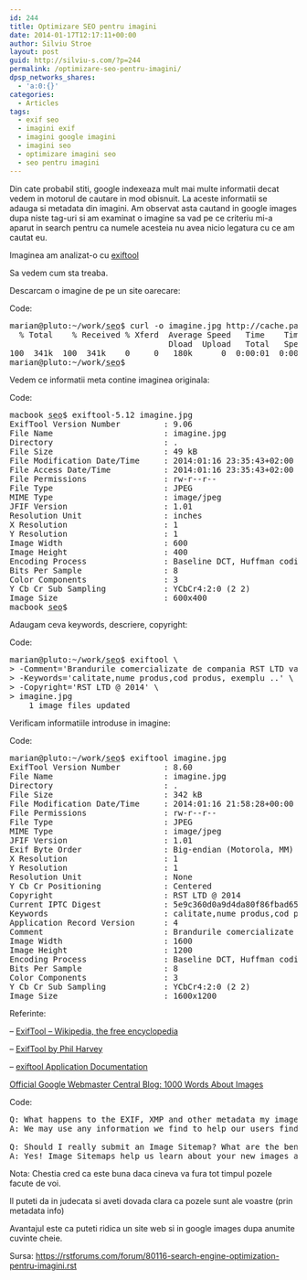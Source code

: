 ```yaml
---
id: 244
title: Optimizare SEO pentru imagini
date: 2014-01-17T12:17:11+00:00
author: Silviu Stroe
layout: post
guid: http://silviu-s.com/?p=244
permalink: /optimizare-seo-pentru-imagini/
dpsp_networks_shares:
  - 'a:0:{}'
categories:
  - Articles
tags:
  - exif seo
  - imagini exif
  - imagini google imagini
  - imagini seo
  - optimizare imagini seo
  - seo pentru imagini
---
```

Din cate probabil stiti, google indexeaza mult mai multe informatii decat vedem in motorul de cautare in mod obisnuit. La aceste informatii se adauga si metadata din imagini. Am observat asta cautand in google images dupa niste tag-uri si am examinat o imagine sa vad pe ce criteriu mi-a aparut in search pentru ca numele acesteia nu avea nicio legatura cu ce am cautat eu.

Imaginea am analizat-o cu <a href="http://en.wikipedia.org/wiki/ExifTool" target="_blank" rel="nofollow">exiftool</a>

Sa vedem cum sta treaba.

Descarcam o imagine de pe un site oarecare:

<div>
  <div>
    Code:
  </div>
  
  <pre>marian@pluto:~/work/<acronym title="Search Engine Optimization">seo</acronym>$ curl -o imagine.jpg http://cache.pakistantoday.com.pk/2013/05/5274-gun-fire-WallFizz.jpg
  % Total    % Received % Xferd  Average Speed   Time    Time     Time  Current
                                 Dload  Upload   Total   Spent    Left  Speed
100  341k  100  341k    0     0   180k      0  0:00:01  0:00:01 --:--:--  248k
marian@pluto:~/work/<acronym title="Search Engine Optimization">seo</acronym>$</pre>
</div>

Vedem ce informatii meta contine imaginea originala:

<div>
  <div>
    Code:
  </div>
  
  <pre>macbook <acronym title="Search Engine Optimization">seo</acronym>$ exiftool-5.12 imagine.jpg 
ExifTool Version Number         : 9.06
File Name                       : imagine.jpg
Directory                       : .
File Size                       : 49 kB
File Modification Date/Time     : 2014:01:16 23:35:43+02:00
File Access Date/Time           : 2014:01:16 23:35:43+02:00
File Permissions                : rw-r--r--
File Type                       : JPEG
MIME Type                       : image/jpeg
JFIF Version                    : 1.01
Resolution Unit                 : inches
X Resolution                    : 1
Y Resolution                    : 1
Image Width                     : 600
Image Height                    : 400
Encoding Process                : Baseline DCT, Huffman coding
Bits Per Sample                 : 8
Color Components                : 3
Y Cb Cr Sub Sampling            : YCbCr4:2:0 (2 2)
Image Size                      : 600x400
macbook <acronym title="Search Engine Optimization">seo</acronym>$</pre>
</div>

Adaugam ceva keywords, descriere, copyright:

<div>
  <div>
    Code:
  </div>
  
  <pre>marian@pluto:~/work/<acronym title="Search Engine Optimization">seo</acronym>$ exiftool \
> -Comment='Brandurile comercializate de compania RST LTD va asigura garantia calitatii' \
> -Keywords='calitate,nume produs,cod produs, exemplu ..' \
> -Copyright='RST LTD @ 2014' \
> imagine.jpg
    1 image files updated</pre>
</div>

Verificam informatiile introduse in imagine:

<div>
  <div>
    Code:
  </div>
  
  <pre>marian@pluto:~/work/<acronym title="Search Engine Optimization">seo</acronym>$ exiftool imagine.jpg
ExifTool Version Number         : 8.60
File Name                       : imagine.jpg
Directory                       : .
File Size                       : 342 kB
File Modification Date/Time     : 2014:01:16 21:58:28+00:00
File Permissions                : rw-r--r--
File Type                       : JPEG
MIME Type                       : image/jpeg
JFIF Version                    : 1.01
Exif Byte Order                 : Big-endian (Motorola, MM)
X Resolution                    : 1
Y Resolution                    : 1
Resolution Unit                 : None
Y Cb Cr Positioning             : Centered
Copyright                       : RST LTD @ 2014
Current IPTC Digest             : 5e9c360d0a9d4da80f86fbad65df409b
Keywords                        : calitate,nume produs,cod produs, exemplu ..
Application Record Version      : 4
Comment                         : Brandurile comercializate de compania RST LTD va asigura garantia calitatii
Image Width                     : 1600
Image Height                    : 1200
Encoding Process                : Baseline DCT, Huffman coding
Bits Per Sample                 : 8
Color Components                : 3
Y Cb Cr Sub Sampling            : YCbCr4:2:0 (2 2)
Image Size                      : 1600x1200</pre>
</div>

Referinte:

– <a href="http://en.wikipedia.org/wiki/ExifTool" target="_blank" rel="nofollow">ExifTool – Wikipedia, the free encyclopedia</a>
  
– <a href="http://www.sno.phy.queensu.ca/~phil/exiftool/" target="_blank" rel="nofollow">ExifTool by Phil Harvey</a>
  
– <a href="http://www.sno.phy.queensu.ca/~phil/exiftool/exiftool_pod.html" target="_blank" rel="nofollow">exiftool Application Documentation</a>

<a href="http://googlewebmastercentral.blogspot.de/2012/04/1000-words-about-images.html" target="_blank" rel="nofollow">Official Google Webmaster Central Blog: 1000 Words About Images</a>

<div>
  <div>
    Code:
  </div>
  
  <pre>Q: What happens to the EXIF, XMP and other metadata my images contain?
A: We may use any information we find to help our users find what they’re looking for more easily. Additionally, information like EXIF data may be displayed in the right-hand sidebar of the interstitial page that appears when you click on an image.

Q: Should I really submit an Image Sitemap? What are the benefits?
A: Yes! Image Sitemaps help us learn about your new images and may also help us learn what the images are about.</pre>
</div>

Nota: Chestia cred ca este buna daca cineva va fura tot timpul pozele facute de voi.
  
Il puteti da in judecata si aveti dovada clara ca pozele sunt ale voastre (prin metadata info)
  
Avantajul este ca puteti ridica un site web si in google images dupa anumite cuvinte cheie.

Sursa: https://rstforums.com/forum/80116-search-engine-optimization-pentru-imagini.rst
